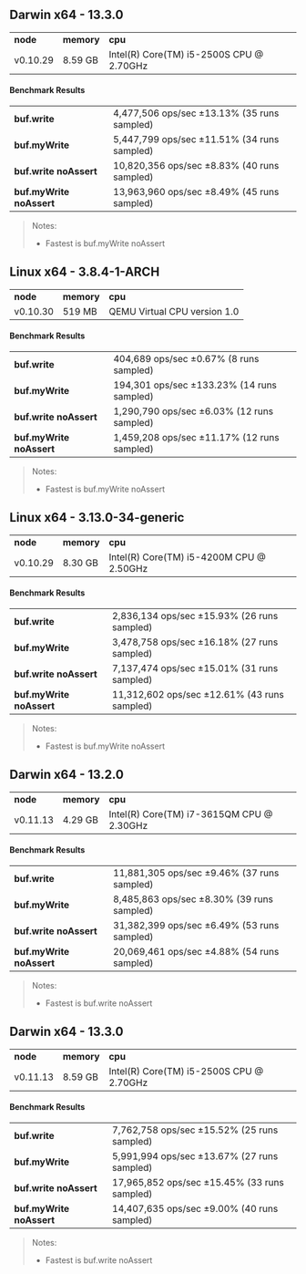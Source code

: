 Darwin x64 - 13.3.0
-----

<table><tr><td><b>node</b></td><td><b>memory</b></td><td><b>cpu</b></td></tr><tr><td>v0.10.29</td><td>8.59 GB</td><td>Intel(R) Core(TM) i5-2500S CPU @ 2.70GHz</td></tr></table>

#### Benchmark Results ####

<table><tr><td><b>buf.write</b></td><td>4,477,506 ops/sec ±13.13% (35 runs sampled)</td></tr><tr><td><b>buf.myWrite</b></td><td>5,447,799 ops/sec ±11.51% (34 runs sampled)</td></tr><tr><td><b>buf.write noAssert</b></td><td>10,820,356 ops/sec ±8.83% (40 runs sampled)</td></tr><tr><td><b>buf.myWrite noAssert</b></td><td>13,963,960 ops/sec ±8.49% (45 runs sampled)</td></tr></table>

> Notes:
> - Fastest is buf.myWrite noAssert

Linux x64 - 3.8.4-1-ARCH
-----

<table><tr><td><b>node</b></td><td><b>memory</b></td><td><b>cpu</b></td></tr><tr><td>v0.10.30</td><td>519 MB</td><td>QEMU Virtual CPU version 1.0</td></tr></table>

#### Benchmark Results ####

<table><tr><td><b>buf.write</b></td><td>404,689 ops/sec ±0.67% (8 runs sampled)</td></tr><tr><td><b>buf.myWrite</b></td><td>194,301 ops/sec ±133.23% (14 runs sampled)</td></tr><tr><td><b>buf.write noAssert</b></td><td>1,290,790 ops/sec ±6.03% (12 runs sampled)</td></tr><tr><td><b>buf.myWrite noAssert</b></td><td>1,459,208 ops/sec ±11.17% (12 runs sampled)</td></tr></table>

> Notes:
> - Fastest is buf.myWrite noAssert

Linux x64 - 3.13.0-34-generic
-----

<table><tr><td><b>node</b></td><td><b>memory</b></td><td><b>cpu</b></td></tr><tr><td>v0.10.29</td><td>8.30 GB</td><td>Intel(R) Core(TM) i5-4200M CPU @ 2.50GHz</td></tr></table>

#### Benchmark Results ####

<table><tr><td><b>buf.write</b></td><td>2,836,134 ops/sec ±15.93% (26 runs sampled)</td></tr><tr><td><b>buf.myWrite</b></td><td>3,478,758 ops/sec ±16.18% (27 runs sampled)</td></tr><tr><td><b>buf.write noAssert</b></td><td>7,137,474 ops/sec ±15.01% (31 runs sampled)</td></tr><tr><td><b>buf.myWrite noAssert</b></td><td>11,312,602 ops/sec ±12.61% (43 runs sampled)</td></tr></table>

> Notes:
> - Fastest is buf.myWrite noAssert

Darwin x64 - 13.2.0
-----

<table><tr><td><b>node</b></td><td><b>memory</b></td><td><b>cpu</b></td></tr><tr><td>v0.11.13</td><td>4.29 GB</td><td>Intel(R) Core(TM) i7-3615QM CPU @ 2.30GHz</td></tr></table>

#### Benchmark Results ####

<table><tr><td><b>buf.write</b></td><td>11,881,305 ops/sec ±9.46% (37 runs sampled)</td></tr><tr><td><b>buf.myWrite</b></td><td>8,485,863 ops/sec ±8.30% (39 runs sampled)</td></tr><tr><td><b>buf.write noAssert</b></td><td>31,382,399 ops/sec ±6.49% (53 runs sampled)</td></tr><tr><td><b>buf.myWrite noAssert</b></td><td>20,069,461 ops/sec ±4.88% (54 runs sampled)</td></tr></table>

> Notes:
> - Fastest is buf.write noAssert

Darwin x64 - 13.3.0
-----

<table><tr><td><b>node</b></td><td><b>memory</b></td><td><b>cpu</b></td></tr><tr><td>v0.11.13</td><td>8.59 GB</td><td>Intel(R) Core(TM) i5-2500S CPU @ 2.70GHz</td></tr></table>

#### Benchmark Results ####

<table><tr><td><b>buf.write</b></td><td>7,762,758 ops/sec ±15.52% (25 runs sampled)</td></tr><tr><td><b>buf.myWrite</b></td><td>5,991,994 ops/sec ±13.67% (27 runs sampled)</td></tr><tr><td><b>buf.write noAssert</b></td><td>17,965,852 ops/sec ±15.45% (33 runs sampled)</td></tr><tr><td><b>buf.myWrite noAssert</b></td><td>14,407,635 ops/sec ±9.00% (40 runs sampled)</td></tr></table>

> Notes:
> - Fastest is buf.write noAssert

